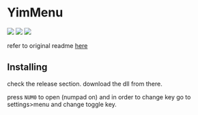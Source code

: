 # YimMenu

![](https://img.shields.io/badge/dynamic/json?color=ffab00&label=Online%20Version&query=%24.game.online&url=https%3A%2F%2Fraw.githubusercontent.com%2Flonelybud%2FlonelyMenu%2Fmaster%2Fmetadata.json&style=flat-square&labelColor=000000) ![](https://img.shields.io/badge/dynamic/json?color=ffab00&label=Game%20Build&query=%24.game.build&url=https%3A%2F%2Fraw.githubusercontent.com%2Flonelybud%2FlonelyMenu%2Fmaster%2Fmetadata.json&style=flat-square&labelColor=000000) ![](https://img.shields.io/badge/mini_menu-2-green?labelColor=000000)

refer to original readme [here](https://github.com/YimMenu/YimMenu#readme)

## Installing

check the release section. download the dll from there.

press `NUM0` to open (numpad on) and in order to change key go to settings>menu and change toggle key.
